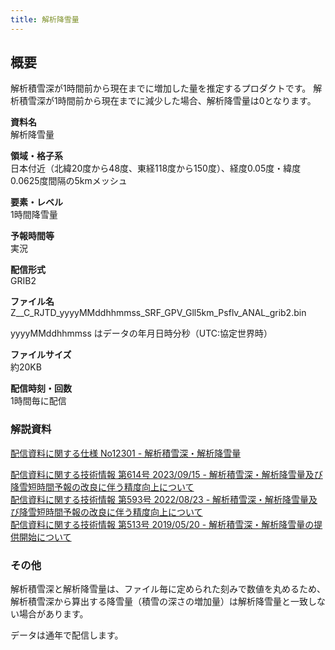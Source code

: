 ```yaml
---
title: 解析降雪量
---
```


## 概要
解析積雪深が1時間前から現在までに増加した量を推定するプロダクトです。
解析積雪深が1時間前から現在までに減少した場合、解析降雪量は0となります。

**資料名** <br/>
解析降雪量

**領域・格子系** <br/>
日本付近（北緯20度から48度、東経118度から150度）、経度0.05度・緯度0.0625度間隔の5kmメッシュ

**要素・レベル** <br/>
1時間降雪量

**予報時間等** <br/>
実況

**配信形式** <br/>
GRIB2

**ファイル名** <br/>
Z__C_RJTD_yyyyMMddhhmmss_SRF_GPV_Gll5km_Psflv_ANAL_grib2.bin

yyyyMMddhhmmss はデータの年月日時分秒（UTC:協定世界時）

**ファイルサイズ** <br/>
約20KB

**配信時刻・回数** <br/>
1時間毎に配信

### 解説資料
[配信資料に関する仕様 No12301 - 解析積雪深・解析降雪量](https://www.data.jma.go.jp/suishin/shiyou/pdf/no12301)


[配信資料に関する技術情報 第614号 2023/09/15 - 解析積雪深・解析降雪量及び降雪短時間予報の改良に伴う精度向上について](https://dmdata.jp/docs/jma/technical/614.pdf) <br/>
[配信資料に関する技術情報 第593号 2022/08/23 - 解析積雪深・解析降雪量及び降雪短時間予報の改良に伴う精度向上について](https://dmdata.jp/docs/jma/technical/593.pdf) <br/>
[配信資料に関する技術情報 第513号 2019/05/20 - 解析積雪深・解析降雪量の提供開始について](https://dmdata.jp/docs/jma/technical/513.pdf)


### その他
解析積雪深と解析降雪量は、ファイル毎に定められた刻みで数値を丸めるため、
解析積雪深から算出する降雪量（積雪の深さの増加量）は解析降雪量と一致しない場合があります。

データは通年で配信します。
